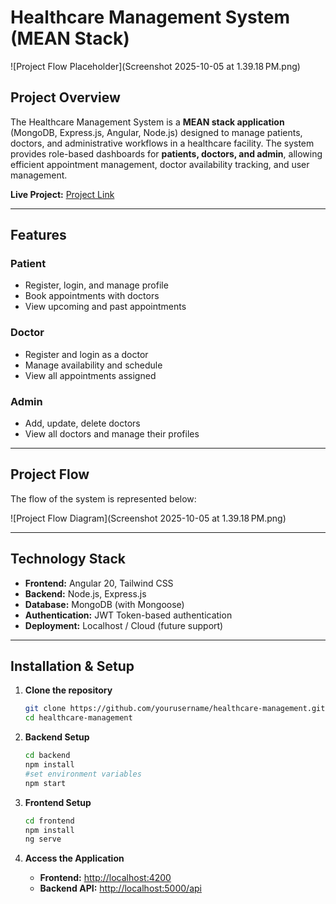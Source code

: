 # Healthcare Management System (MEAN Stack)

![Project Flow Placeholder](Screenshot 2025-10-05 at 1.39.18 PM.png)

## Project Overview

The Healthcare Management System is a **MEAN stack application** (MongoDB, Express.js, Angular, Node.js) designed to manage patients, doctors, and administrative workflows in a healthcare facility. The system provides role-based dashboards for **patients, doctors, and admin**, allowing efficient appointment management, doctor availability tracking, and user management.  

**Live Project:** [Project Link](https://frontend-nu-rust.vercel.app/)

---

## Features

### Patient
- Register, login, and manage profile
- Book appointments with doctors
- View upcoming and past appointments

### Doctor
- Register and login as a doctor
- Manage availability and schedule
- View all appointments assigned

### Admin
- Add, update, delete doctors
- View all doctors and manage their profiles

---

## Project Flow

The flow of the system is represented below:

![Project Flow Diagram](Screenshot 2025-10-05 at 1.39.18 PM.png)

---

## Technology Stack

- **Frontend:** Angular 20, Tailwind CSS  
- **Backend:** Node.js, Express.js  
- **Database:** MongoDB (with Mongoose)  
- **Authentication:** JWT Token-based authentication  
- **Deployment:** Localhost / Cloud (future support)

---

## Installation & Setup

1. **Clone the repository**
   ```bash
   git clone https://github.com/yourusername/healthcare-management.git
   cd healthcare-management
   ```

2. **Backend Setup**
   ```bash
   cd backend
   npm install
   #set environment variables
   npm start
   ```

3. **Frontend Setup**
   ```bash
   cd frontend
   npm install
   ng serve
   ```
4. **Access the Application**

    - **Frontend:** [http://localhost:4200](http://localhost:4200)  
    - **Backend API:** [http://localhost:5000/api](http://localhost:5000/api)
